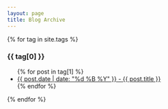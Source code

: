 ```yaml
---
layout: page
title: Blog Archive
---
```


{% for tag in site.tags %}
  <h3>{{ tag[0] }}</h3>
  <ul>
    {% for post in tag[1] %}
      <li><a href="{{ post.url }}">{{ post.date | date: "%d %B %Y" }} - {{ post.title }}</a></li>
    {% endfor %}
  </ul>
{% endfor %}
